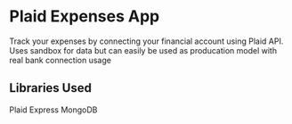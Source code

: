 # Plaid Expenses App

Track your expenses by connecting your financial account using Plaid API. Uses sandbox for data but can easily be used as producation model with real bank connection usage

## Libraries Used
Plaid
Express
MongoDB

